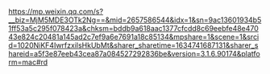 https://mp.weixin.qq.com/s?__biz=MjM5MDE3OTk2Ng==&mid=2657586544&idx=1&sn=9ac13601934b51ff53a5c295f078423a&chksm=bddb9a618aac1377cfcdd8c69eebfe48e47043e824c20481a145ad2c7ef9a6e7691a18c85134&mpshare=1&scene=1&srcid=1020NiKF4IwrfzxilsHkUbMt&sharer_sharetime=1634741687131&sharer_shareid=a5f3e87eeb43cea87a084527292836be&version=3.1.6.90174&platform=mac#rd
